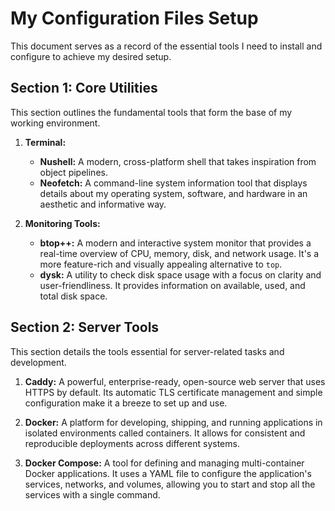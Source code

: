 # My Configuration Files Setup

This document serves as a record of the essential tools I need to install and configure to achieve my desired setup.

## Section 1: Core Utilities

This section outlines the fundamental tools that form the base of my working environment.

1.  **Terminal:**
    * **Nushell:** A modern, cross-platform shell that takes inspiration from object pipelines.
    * **Neofetch:** A command-line system information tool that displays details about my operating system, software, and hardware in an aesthetic and informative way.

2.  **Monitoring Tools:**
    * **btop++:** A modern and interactive system monitor that provides a real-time overview of CPU, memory, disk, and network usage. It's a more feature-rich and visually appealing alternative to `top`.
    * **dysk:** A utility to check disk space usage with a focus on clarity and user-friendliness. It provides information on available, used, and total disk space.

## Section 2: Server Tools

This section details the tools essential for server-related tasks and development.

1.  **Caddy:** A powerful, enterprise-ready, open-source web server that uses HTTPS by default. Its automatic TLS certificate management and simple configuration make it a breeze to set up and use.

2.  **Docker:** A platform for developing, shipping, and running applications in isolated environments called containers. It allows for consistent and reproducible deployments across different systems.

3.  **Docker Compose:** A tool for defining and managing multi-container Docker applications. It uses a YAML file to configure the application's services, networks, and volumes, allowing you to start and stop all the services with a single command.
